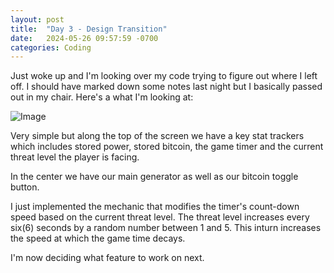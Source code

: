 ```yaml
---
layout: post
title:  "Day 3 - Design Transition"
date:   2024-05-26 09:57:59 -0700
categories: Coding
---
```


Just woke up and I'm looking over my code trying to figure out where I left off. I should have marked down some notes last night but I basically passed out in my chair. Here's a what I'm looking at:

![Image](/images/day3-game-snap-shot.png)

Very simple but along the top of the screen we have a key stat trackers which includes stored power, stored bitcoin, the game timer and the current threat level the player is facing.

In the center we have our main generator as well as our bitcoin toggle button.

I just implemented the mechanic that modifies the timer's count-down speed based on the current threat level. The threat level increases every six(6) seconds by a random number between 1 and 5. This inturn increases the speed at which the game time decays.

I'm now deciding what feature to work on next.
